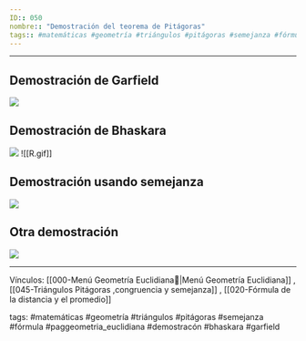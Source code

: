 ```yaml
---
ID:: 050
nombre:: "Demostración del teorema de Pitágoras"
tags:: #matemáticas #geometría #triángulos #pitágoras #semejanza #fórmula #paggeometria_euclidiana #demostracón #bhaskara #garfield
---
```

___
## Demostración de Garfield
![](https://www.youtube.com/watch?v=S1Q2cXEUsFo)

## Demostración de Bhaskara

![](https://www.youtube.com/watch?v=cIe99iJTjaA&t=544s)
![[R.gif]]
## Demostración usando semejanza
![](https://www.youtube.com/watch?v=qurz8ru_0dQ&t=596s)

## Otra demostración

![](https://www.youtube.com/watch?v=qurz8ru_0dQ&t=596s)

___

Vínculos:
[[000-Menú Geometría Euclidiana📃|Menú Geometría Euclidiana]] , [[045-Triángulos Pitágoras ,congruencia y semejanza]] , [[020-Fórmula de la distancia y el promedio]]

tags:
#matemáticas #geometría #triángulos #pitágoras #semejanza #fórmula #paggeometria_euclidiana #demostracón #bhaskara #garfield